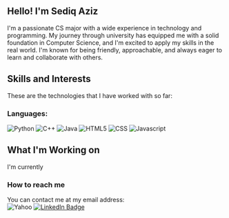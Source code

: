 ## Hello! I'm Sediq Aziz
I'm a passionate CS major with a wide experience in technology and programming. My journey through university has equipped me with a solid foundation in Computer Science, and I'm excited to apply my skills in the real world. I'm known for being friendly, approachable, and always eager to learn and collaborate with others.

## Skills and Interests
These are the technologies that I have worked with so far:

### Languages:
![Python](https://img.shields.io/badge/Python-3776AB?style=for-the-badge&logo=python&logoColor=white)
![C++](https://img.shields.io/badge/C%2B%2B-00599C?style=for-the-badge&logo=c%2B%2B&logoColor=white)
![Java](https://img.shields.io/badge/Java-007396?style=for-the-badge&logo=java&logoColor=white)
![HTML5](https://img.shields.io/badge/HTML5-E34F26?style=for-the-badge&logo=html5&logoColor=white)
![CSS](https://img.shields.io/badge/CSS-239120?&style=for-the-badge&logo=css3&logoColor=white)
![Javascript](https://img.shields.io/badge/JavaScript-F7DF1E?style=for-the-badge&logo=JavaScript&logoColor=white)


## What I'm Working on
I'm currently 

### How to reach me
You can contact me at my email address:<br>
![Yahoo](https://img.shields.io/badge/Yahoo-430297?style=for-the-badge&logo=yahoo&logoColor=white)
[![LinkedIn Badge](https://img.shields.io/badge/-LinkedIn-blue?style=for-the-badge&logo=Linkedin&logoColor=white)](https://www.linkedin.com/in/sediqaziz/)

